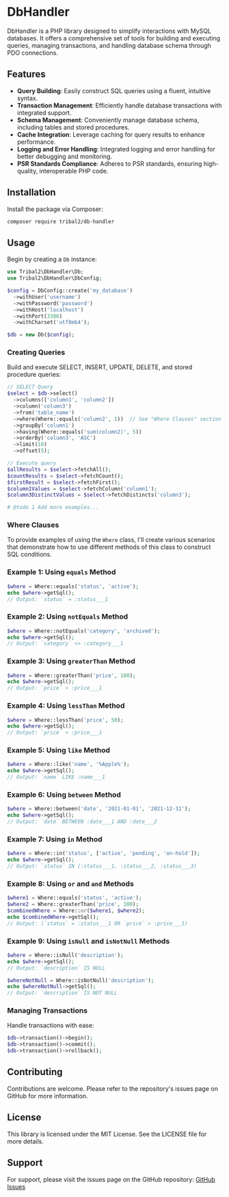 # DbHandler

DbHandler is a PHP library designed to simplify interactions with MySQL databases. It offers a comprehensive set of tools for building and executing queries, managing transactions, and handling database schema through PDO connections.

## Features

- **Query Building**: Easily construct SQL queries using a fluent, intuitive syntax.
- **Transaction Management**: Efficiently handle database transactions with integrated support.
- **Schema Management**: Conveniently manage database schema, including tables and stored procedures.
- **Cache Integration**: Leverage caching for query results to enhance performance.
- **Logging and Error Handling**: Integrated logging and error handling for better debugging and monitoring.
- **PSR Standards Compliance**: Adheres to PSR standards, ensuring high-quality, interoperable PHP code.

## Installation

Install the package via Composer:

```bash
composer require tribal2/db-handler
```

## Usage

Begin by creating a `Db` instance:

```php
use Tribal2\DbHandler\Db;
use Tribal2\DbHandler\DbConfig;

$config = DbConfig::create('my_database')
  ->withUser('username')
  ->withPassword('password')
  ->withHost('localhost')
  ->withPort(3306)
  ->withCharset('utf8mb4');

$db = new Db($config);
```

### Creating Queries

Build and execute SELECT, INSERT, UPDATE, DELETE, and stored procedure queries:

```php
// SELECT Query
$select = $db->select()
  ->columns(['column1', 'column2'])
  ->column('column3')
  ->from('table_name')
  ->where(Where::equals('column2', 1))  // See "Where Clauses" section below
  ->groupBy('column1')
  ->having(Where::equals('sum(column2)', 5))
  ->orderBy('column3', 'ASC')
  ->limit(10)
  ->offset(5);

// Execute query
$allResults = $select->fetchAll();
$countResults = $select->fetchCount();
$firstResult = $select->fetchFirst();
$column1Values = $select->fetchColumn('column1');
$column3DistinctValues = $select->fetchDistincts('column3');

# @todo 1 Add more examples...
```

### Where Clauses

To provide examples of using the `Where` class, I'll create various scenarios that demonstrate how to use different methods of this class to construct SQL conditions.

### Example 1: Using `equals` Method

```php
$where = Where::equals('status', 'active');
echo $where->getSql();
// Output: `status` = :status___1
```

### Example 2: Using `notEquals` Method

```php
$where = Where::notEquals('category', 'archived');
echo $where->getSql();
// Output: `category` <> :category___1
```

### Example 3: Using `greaterThan` Method

```php
$where = Where::greaterThan('price', 100);
echo $where->getSql();
// Output: `price` > :price___1
```

### Example 4: Using `lessThan` Method

```php
$where = Where::lessThan('price', 50);
echo $where->getSql();
// Output: `price` < :price___1
```

### Example 5: Using `like` Method

```php
$where = Where::like('name', '%Apple%');
echo $where->getSql();
// Output: `name` LIKE :name___1
```

### Example 6: Using `between` Method

```php
$where = Where::between('date', '2021-01-01', '2021-12-31');
echo $where->getSql();
// Output: `date` BETWEEN :date___1 AND :date___2
```

### Example 7: Using `in` Method

```php
$where = Where::in('status', ['active', 'pending', 'on-hold']);
echo $where->getSql();
// Output: `status` IN (:status___1, :status___2, :status___3)
```

### Example 8: Using `or` and `and` Methods

```php
$where1 = Where::equals('status', 'active');
$where2 = Where::greaterThan('price', 100);
$combinedWhere = Where::or($where1, $where2);
echo $combinedWhere->getSql();
// Output: (`status` = :status___1 OR `price` > :price___1)
```

### Example 9: Using `isNull` and `isNotNull` Methods

```php
$where = Where::isNull('description');
echo $where->getSql();
// Output: `description` IS NULL

$whereNotNull = Where::isNotNull('description');
echo $whereNotNull->getSql();
// Output: `description` IS NOT NULL
```

### Managing Transactions

Handle transactions with ease:

```php
$db->transaction()->begin();
$db->transaction()->commit();
$db->transaction()->rollback();
```

## Contributing

Contributions are welcome. Please refer to the repository's issues page on GitHub for more information.

## License

This library is licensed under the MIT License. See the LICENSE file for more details.

## Support

For support, please visit the issues page on the GitHub repository:
[GitHub Issues](https://github.com/tribal2/php-dbhandler/issues)
